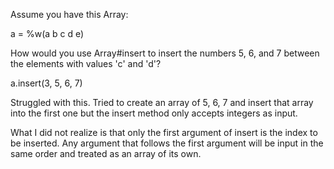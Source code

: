 Assume you have this Array:

a = %w(a b c d e)

How would you use Array#insert to insert the numbers 5, 6, and 7 between the elements with values 'c' and 'd'?

a.insert(3, 5, 6, 7)

Struggled with this. Tried to create an array of 5, 6, 7 and insert that array into the first one but the insert method only accepts integers as input.

What I did not realize is that only the first argument of insert is the index to be inserted. Any argument that follows the first argument will be input in the same order and treated as an array of its own.